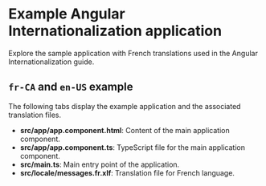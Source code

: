 # Example Angular Internationalization application

Explore the sample application with French translations used in the Angular Internationalization guide.

## `fr-CA` and `en-US` example

The following tabs display the example application and the associated translation files.

- **src/app/app.component.html**: Content of the main application component.
- **src/app/app.component.ts**: TypeScript file for the main application component.
- **src/main.ts**: Main entry point of the application.
- **src/locale/messages.fr.xlf**: Translation file for French language.